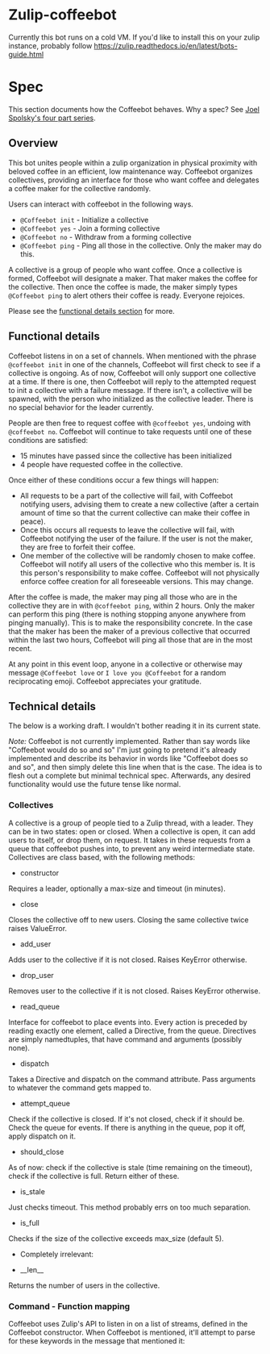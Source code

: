 
# Zulip-coffeebot
Currently this bot runs on a cold VM. If you'd like to install this on your zulip instance, probably follow https://zulip.readthedocs.io/en/latest/bots-guide.html

# Spec
This section documents how the Coffeebot behaves. Why a spec? See [Joel Spolsky's four part series](https://www.joelonsoftware.com/2000/10/02/painless-functional-specifications-part-1-why-bother/).

## Overview

This bot unites people within a zulip organization in physical proximity with beloved coffee in an efficient, low maintenance way. Coffeebot organizes collectives, providing an interface for those who want coffee and delegates a coffee maker for the collective randomly. 

Users can interact with coffeebot in the following ways.
- `@Coffeebot init` - Initialize a collective
- `@Coffeebot yes` - Join a forming collective
- `@Coffeebot no` - Withdraw from a forming collective
- `@Coffeebot ping` - Ping all those in the collective. Only the maker may do this.

A collective is a group of people who want coffee. Once a collective is formed, Coffeebot will designate a maker. That maker makes the coffee for the collective. Then once the coffee is made, the maker simply types `@Coffeebot ping` to alert others their coffee is ready. Everyone rejoices.

Please see the [functional details section](#functional-details) for more.

## Functional details

Coffeebot listens in on a set of channels. When mentioned with the phrase `@coffeebot init` in one of the channels, Coffeebot will first check to see if a collective is ongoing. As of now, Coffeebot will only support one collective at a time. If there is one, then Coffeebot will reply to the attempted request to init a collective with a failure message. If there isn't, a collective will be spawned, with the person who initialized as the collective leader. There is no special behavior for the leader currently. 

People are then free to request coffee with `@coffeebot yes`, undoing with `@coffeebot no`. Coffeebot will continue to take requests until one of these conditions are satisfied:
- 15 minutes have passed since the collective has been initialized
- 4 people have requested coffee in the collective.

Once either of these conditions occur a few things will happen:
- All requests to be a part of the collective will fail, with Coffeebot notifying users, advising them to create a new collective (after a certain amount of time so that the current collective can make their coffee in peace).
- Once this occurs all requests to leave the collective will fail, with Coffeebot notifying the user of the failure. If the user is not the maker, they are free to forfeit their coffee.
- One member of the collective will be randomly chosen to make coffee. Coffeebot will notify all users of the collective who this member is. It is this person's responsibility to make coffee. Coffeebot will not physically enforce coffee creation for all foreseeable versions. This may change.


After the coffee is made, the maker may ping all those who are in the collective they are in with `@coffeebot ping`, within 2 hours. Only the maker can perform this ping (there is nothing stopping anyone anywhere from pinging manually). This is to make the responsibility concrete. In the case that the maker has been the maker of a previous collective that occurred within the last two hours, Coffeebot will ping all those that are in the most recent.

At any point in this event loop, anyone in a collective or otherwise may message `@Coffeebot love` or `I love you @Coffeebot` for a random reciprocating emoji. Coffeebot appreciates your gratitude.


## Technical details

The below is a working draft. I wouldn't bother reading it in its current state.

_Note:_ Coffeebot is not currently implemented. Rather than say words like "Coffeebot would do so and so" I'm just going to pretend it's already implemented and describe its behavior in words like "Coffeebot does so and so", and then simply delete this line when that is the case. The idea is to flesh out a complete but minimal technical spec. Afterwards, any desired functionality would use the future tense like normal.


### Collectives
A collective is a group of people tied to a Zulip thread, with a leader. They can be in two states: open or closed. When a collective is open, it can add users to itself, or drop them, on request. It takes in these requests from a queue that coffeebot pushes into, to prevent any weird intermediate state. Collectives are class based, with the following methods:

- constructor

Requires a leader, optionally a max-size and timeout (in minutes).

- close

Closes the collective off to new users. Closing the same collective twice raises ValueError.

- add_user 

Adds user to the collective if it is not closed. Raises KeyError otherwise.

- drop_user

Removes user to the collective if it is not closed. Raises KeyError otherwise.

- read_queue

Interface for coffeebot to place events into. Every action is preceded by reading exactly one element, called a Directive, from the queue. Directives are simply namedtuples, that have command and arguments (possibly none).

- dispatch

Takes a Directive and dispatch on the command attribute. Pass arguments to whatever the command gets mapped to.

- attempt_queue

Check if the collective is closed. If it's not closed, check if it should be.
Check the queue for events. If there is anything in the queue, pop it off, apply dispatch on it.

- should_close

As of now: check if the collective is stale (time remaining on the timeout), check if the collective is full. Return either of these.

- is_stale

Just checks timeout. This method probably errs on too much separation.

- is_full

Checks if the size of the collective exceeds max_size (default 5).

- Completely irrelevant:

- \_\_len__

Returns the number of users in the collective.



### Command - Function mapping
Coffeebot uses Zulip's API to listen in on a list of streams, defined in the Coffeebot constructor. When Coffeebot is mentioned, it'll attempt to parse for these keywords in the message that mentioned it:


